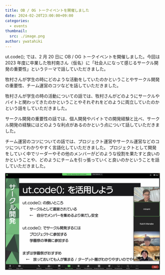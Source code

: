 ```yaml
---
title: OB / OG トークイベントを開催しました
date: 2024-02-20T23:00:00+09:00
categories:
  - events
thumbnail:
  src: ./image.png
author: ywatahiki
---
```


ut.code(); では、2 月 20 日に OB / OG トークイベントを開催しました。今回は 2023 年度に卒業した牧村南さん（仮名）に「社会人になって感じるサークル開発の重要性」というテーマで話していただきました。

牧村さんが学生の時にどのような活動をしていたのかということやサークル開発の重要性、チーム運営のコツなどを話していただきました。

牧村さんが学生の時の活動についての話では、牧村さんがどのようにサークルやバイトと関わってきたのかということやそれぞれをどのように両立していたのかという話をしていただきました。

サークル開発の重要性の話では、個人開発やバイトでの開発経験と比べ、サークル開発の経験にはどのような利点があるのかという点について話していただきました。

チーム運営のコツについての話では、プロジェクト運営やサークル運営などのコツについてわかりやすく言語化していただきました。
プロジェクトとして開発をしていく中でリーダーやその他のメンバーがどのような役割を果たすと良いのかということや、どのようにチームを引っ張っていくと良いのかということを話していただきました。

![トークイベントの様子](./talk-event.jpg)
